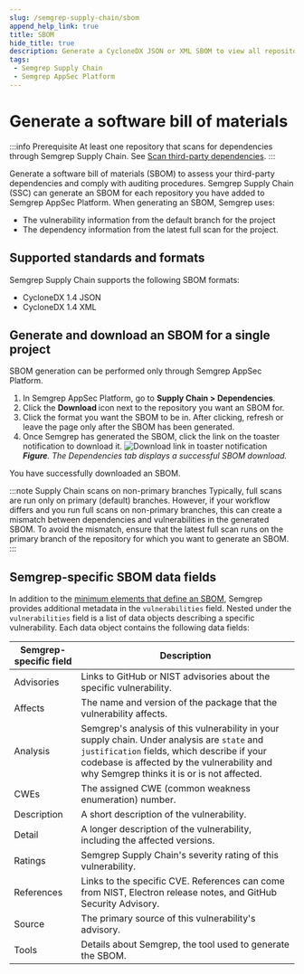 ```yaml
---
slug: /semgrep-supply-chain/sbom
append_help_link: true
title: SBOM
hide_title: true
description: Generate a CycloneDX JSON or XML SBOM to view all repository dependencies.
tags:
 - Semgrep Supply Chain
 - Semgrep AppSec Platform
---
```


# Generate a software bill of materials

:::info Prerequisite
At least one repository that scans for dependencies through Semgrep Supply Chain. See [Scan third-party dependencies](/semgrep-supply-chain/getting-started).
:::

Generate a software bill of materials (SBOM) to assess your third-party dependencies and comply with auditing procedures. Semgrep Supply Chain (SSC) can generate an SBOM for each repository you have added to Semgrep AppSec Platform. When generating an SBOM, Semgrep uses:

- The vulnerability information from the default branch for the project
- The dependency information from the latest full scan for the project.

## Supported standards and formats

Semgrep Supply Chain supports the following SBOM formats:

- CycloneDX 1.4 JSON
- CycloneDX 1.4 XML

## Generate and download an SBOM for a single project

SBOM generation can be performed only through Semgrep AppSec Platform.

1. In Semgrep AppSec Platform, go to **Supply Chain > Dependencies**.
2. Click the **Download <i class="fa-solid fa-download"></i>** icon next to the repository you want an SBOM for.
3. Click the format you want the SBOM to be in. After clicking, refresh or leave the page only after the SBOM has been generated.
4. Once Semgrep has generated the SBOM, click the link on the toaster notification to download it.
    ![Download link in toaster notification](/img/download-sbom.png) _**Figure**. The Dependencies tab displays a successful SBOM download._

You have successfully downloaded an SBOM.

:::note Supply Chain scans on non-primary branches
Typically, full scans are run only on primary (default) branches. However, if your workflow differs and you run full scans on non-primary branches, this can create a mismatch between dependencies and vulnerabilities in the generated SBOM. To avoid the mismatch, ensure that the latest full scan runs on the primary branch of the repository for which you want to generate an SBOM.
:::

## Semgrep-specific SBOM data fields

In addition to the [<i class="fas fa-external-link fa-xs"></i> minimum elements that define an SBOM](https://www.ntia.doc.gov/files/ntia/publications/sbom_minimum_elements_report.pdf), Semgrep provides additional metadata in the `vulnerabilities` field. Nested under the `vulnerabilities` field is a list of data objects describing a specific vulnerability. Each data object contains the following data fields:

| Semgrep-specific field | Description |
| -------  | ------ |
| Advisories  | Links to GitHub or NIST advisories about the specific vulnerability. |
| Affects | The name and version of the package that the vulnerability affects. |
| Analysis | Semgrep's analysis of this vulnerability in your supply chain. Under analysis are `state` and `justification` fields, which describe if your codebase is affected by the vulnerability and why Semgrep thinks it is or is not affected. |
| CWEs | The assigned CWE (common weakness enumeration) number. |
| Description | A short description of the vulnerability. |
| Detail | A longer description of the vulnerability, including the affected versions. |
| Ratings | Semgrep Supply Chain's severity rating of this vulnerability. |
| References | Links to the specific CVE. References can come from NIST, Electron release notes, and GitHub Security Advisory. |
| Source | The primary source of this vulnerability's advisory. |
| Tools | Details about Semgrep, the tool used to generate the SBOM. |
